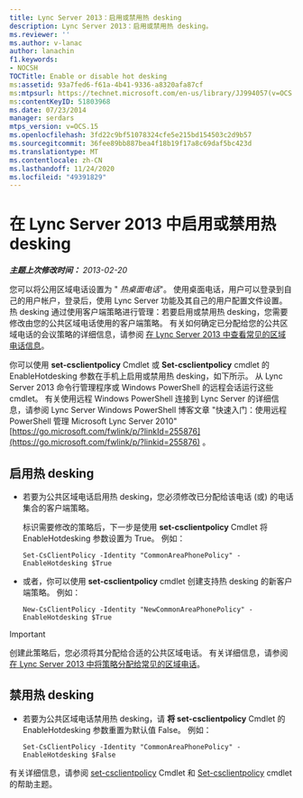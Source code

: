 ```yaml
---
title: Lync Server 2013：启用或禁用热 desking
description: Lync Server 2013：启用或禁用热 desking。
ms.reviewer: ''
ms.author: v-lanac
author: lanachin
f1.keywords:
- NOCSH
TOCTitle: Enable or disable hot desking
ms:assetid: 93a7fed6-f61a-4b41-9336-a8320afa87cf
ms:mtpsurl: https://technet.microsoft.com/en-us/library/JJ994057(v=OCS.15)
ms:contentKeyID: 51803968
ms.date: 07/23/2014
manager: serdars
mtps_version: v=OCS.15
ms.openlocfilehash: 3fd22c9bf51078324cfe5e215bd154503c2d9b57
ms.sourcegitcommit: 36fee89bb887bea4f18b19f17a8c69daf5bc423d
ms.translationtype: MT
ms.contentlocale: zh-CN
ms.lasthandoff: 11/24/2020
ms.locfileid: "49391829"
---
```

# <a name="enable-or-disable-hot-desking-in-lync-server-2013"></a>在 Lync Server 2013 中启用或禁用热 desking

<div data-xmlns="http://www.w3.org/1999/xhtml">

<div class="topic" data-xmlns="http://www.w3.org/1999/xhtml" data-msxsl="urn:schemas-microsoft-com:xslt" data-cs="https://msdn.microsoft.com/">

<div data-asp="https://msdn2.microsoft.com/asp">



</div>

<div id="mainSection">

<div id="mainBody">

<span> </span>

_**主题上次修改时间：** 2013-02-20_

您可以将公用区域电话设置为 " *热桌面电话*"。 使用桌面电话，用户可以登录到自己的用户帐户，登录后，使用 Lync Server 功能及其自己的用户配置文件设置。 热 desking 通过使用客户端策略进行管理：若要启用或禁用热 desking，您需要修改由您的公共区域电话使用的客户端策略。 有关如何确定已分配给您的公共区域电话的会议策略的详细信息，请参阅 [在 Lync Server 2013 中查看常见的区域电话信息](lync-server-2013-view-common-area-phone-information.md)。

你可以使用 **set-csclientpolicy** Cmdlet 或 **Set-csclientpolicy** cmdlet 的 EnableHotdesking 参数在手机上启用或禁用热 desking，如下所示。 从 Lync Server 2013 命令行管理程序或 Windows PowerShell 的远程会话运行这些 cmdlet。 有关使用远程 Windows PowerShell 连接到 Lync Server 的详细信息，请参阅 Lync Server Windows PowerShell 博客文章 "快速入门：使用远程 PowerShell 管理 Microsoft Lync Server 2010" [https://go.microsoft.com/fwlink/p/?linkId=255876](https://go.microsoft.com/fwlink/p/?linkid=255876) 。

<div>


<div>

## <a name="enabling-hot-desking"></a>启用热 desking

  - 若要为公共区域电话启用热 desking，您必须修改已分配给该电话 (或) 的电话集合的客户端策略。
    
    标识需要修改的策略后，下一步是使用 **set-csclientpolicy** Cmdlet 将 EnableHotdesking 参数设置为 True。 例如：
    
        Set-CsClientPolicy -Identity "CommonAreaPhonePolicy" - EnableHotdesking $True

  - 或者，你可以使用 **set-csclientpolicy** cmdlet 创建支持热 desking 的新客户端策略。 例如：
    
        New-CsClientPolicy -Identity "NewCommonAreaPhonePolicy" - EnableHotdesking $True

</div>

<div>


> [!IMPORTANT]  
> 创建此策略后，您必须将其分配给合适的公共区域电话。 有关详细信息，请参阅 <A href="lync-server-2013-assign-policies-to-a-common-area-phone.md">在 Lync Server 2013 中将策略分配给常见的区域电话</A>。



</div>

<div>

## <a name="disabling-hot-desking"></a>禁用热 desking

  - 若要为公共区域电话禁用热 desking，请 **将 set-csclientpolicy** Cmdlet 的 EnableHotdesking 参数重置为默认值 False。 例如：
    
        Set-CsClientPolicy -Identity "CommonAreaPhonePolicy" - EnableHotdesking $False

</div>

有关详细信息，请参阅 [set-csclientpolicy](https://docs.microsoft.com/powershell/module/skype/New-CsClientPolicy) Cmdlet 和 [Set-csclientpolicy](https://docs.microsoft.com/powershell/module/skype/Set-CsClientPolicy) cmdlet 的帮助主题。

</div>

</div>

<span> </span>

</div>

</div>

</div>

